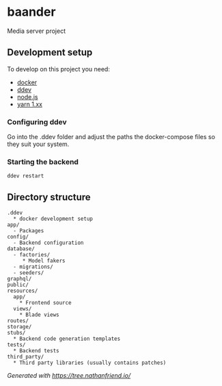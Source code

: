 # baander

Media server project

## Development setup

To develop on this project you need:

- [docker](https://www.docker.com/)
- [ddev](https://ddev.readthedocs.io/en/stable/)
- [node.js](https://nodejs.org/en)
- [yarn 1.xx](https://yarnpkg.com/)

### Configuring ddev

Go into the .ddev folder and adjust the paths the docker-compose files so they suit your system.

### Starting the backend

`ddev restart`

## Directory structure

```
.ddev
  * docker development setup
app/ 
  - Packages
config/
  - Backend configuration
database/
  - factories/
     * Model fakers
  - migrations/
  - seeders/
graphql/
public/
resources/
  app/
    * Frontend source
  views/
    * Blade views
routes/
storage/
stubs/
  * Backend code generation templates
tests/
  * Backend tests
third_party/
  * Third party libraries (usually contains patches)
```
_Generated with https://tree.nathanfriend.io/_
